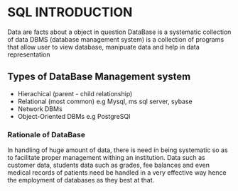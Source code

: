 # SQL INTRODUCTION
Data are facts about a object in question
DataBase is a systematic collection of data
DBMS (database management system) is a collection of programs that allow user to view database, manipuate data and help in data representation

## Types of DataBase Management system
* Hierachical (parent - child relationship)
* Relational (most common) e.g Mysql, ms sql server, sybase
* Network DBMs
* Object-Oriented DBMs e.g PostgreSQl

### Rationale of DataBase
In handling of huge amount of data, there is need in being systematic so as to facilitate proper management withing an institution. Data such 
as customer data, students data such as grades, fee balances and even medical records of patients need be handled in a very effective way hence
the employment of databases as they best at that.
